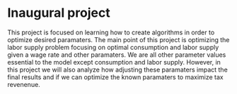 # Inaugural project

This project is focused on learning how to create algorithms in order to optimize desired paramaters. The main point of this project is optimizing the labor supply problem focusing on optimal consumption and labor supply given a wage rate and other paramaters. We are all other parameter values essential to the model except consumption and labor supply. However, in this project we will also analyze how adjusting these paramaters impact the final results and if we can optimize the known paramaters to maximize tax revenenue. 